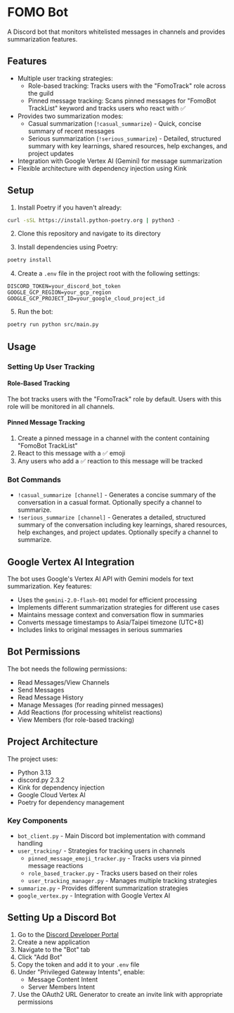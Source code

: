 # FOMO Bot

A Discord bot that monitors whitelisted messages in channels and provides summarization features.

## Features

- Multiple user tracking strategies:
  - Role-based tracking: Tracks users with the "FomoTrack" role across the guild
  - Pinned message tracking: Scans pinned messages for "FomoBot TrackList" keyword and tracks users who react with ✅
- Provides two summarization modes:
  - Casual summarization (`!casual_summarize`) - Quick, concise summary of recent messages
  - Serious summarization (`!serious_summarize`) - Detailed, structured summary with key learnings, shared resources, help exchanges, and project updates
- Integration with Google Vertex AI (Gemini) for message summarization
- Flexible architecture with dependency injection using Kink

## Setup

1. Install Poetry if you haven't already:
```bash
curl -sSL https://install.python-poetry.org | python3 -
```

2. Clone this repository and navigate to its directory

3. Install dependencies using Poetry:
```bash
poetry install
```

4. Create a `.env` file in the project root with the following settings:
```
DISCORD_TOKEN=your_discord_bot_token
GOOGLE_GCP_REGION=your_gcp_region
GOOGLE_GCP_PROJECT_ID=your_google_cloud_project_id
```

5. Run the bot:
```bash
poetry run python src/main.py
```

## Usage

### Setting Up User Tracking

#### Role-Based Tracking
The bot tracks users with the "FomoTrack" role by default. Users with this role will be monitored in all channels.

#### Pinned Message Tracking
1. Create a pinned message in a channel with the content containing "FomoBot TrackList"
2. React to this message with a ✅ emoji
3. Any users who add a ✅ reaction to this message will be tracked

### Bot Commands

- `!casual_summarize [channel]` - Generates a concise summary of the conversation in a casual format. Optionally specify a channel to summarize.
- `!serious_summarize [channel]` - Generates a detailed, structured summary of the conversation including key learnings, shared resources, help exchanges, and project updates. Optionally specify a channel to summarize.

## Google Vertex AI Integration

The bot uses Google's Vertex AI API with Gemini models for text summarization. Key features:

- Uses the `gemini-2.0-flash-001` model for efficient processing
- Implements different summarization strategies for different use cases
- Maintains message context and conversation flow in summaries
- Converts message timestamps to Asia/Taipei timezone (UTC+8)
- Includes links to original messages in serious summaries

## Bot Permissions

The bot needs the following permissions:
- Read Messages/View Channels
- Send Messages
- Read Message History
- Manage Messages (for reading pinned messages)
- Add Reactions (for processing whitelist reactions)
- View Members (for role-based tracking)

## Project Architecture

The project uses:
- Python 3.13
- discord.py 2.3.2
- Kink for dependency injection
- Google Cloud Vertex AI
- Poetry for dependency management

### Key Components

- `bot_client.py` - Main Discord bot implementation with command handling
- `user_tracking/` - Strategies for tracking users in channels
  - `pinned_message_emoji_tracker.py` - Tracks users via pinned message reactions
  - `role_based_tracker.py` - Tracks users based on their roles
  - `user_tracking_manager.py` - Manages multiple tracking strategies
- `summarize.py` - Provides different summarization strategies
- `google_vertex.py` - Integration with Google Vertex AI

## Setting Up a Discord Bot

1. Go to the [Discord Developer Portal](https://discord.com/developers/applications)
2. Create a new application
3. Navigate to the "Bot" tab
4. Click "Add Bot"
5. Copy the token and add it to your `.env` file
6. Under "Privileged Gateway Intents", enable:
   - Message Content Intent
   - Server Members Intent
7. Use the OAuth2 URL Generator to create an invite link with appropriate permissions 